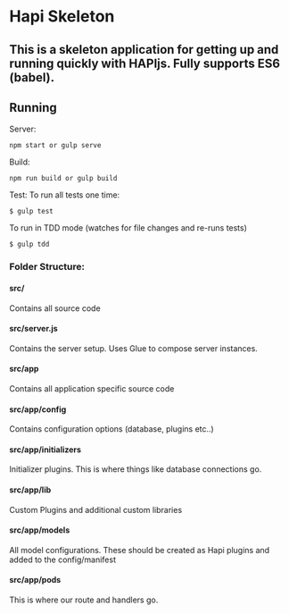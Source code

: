 # Hapi Skeleton

This is a skeleton application for getting up and running quickly with HAPIjs. Fully supports ES6 (babel).
---

Running
---

Server:
```
npm start or gulp serve
```

Build:
```
npm run build or gulp build
```

Test:
To run all tests one time:

```
$ gulp test
```

To run in TDD mode (watches for file changes and re-runs tests)
```
$ gulp tdd
```


### Folder Structure:

#### src/

Contains all source code

#### src/server.js

Contains the server setup. Uses Glue to compose server instances.

#### src/app

Contains all application specific source code

#### src/app/config

Contains configuration options (database, plugins etc..)

#### src/app/initializers

Initializer plugins. This is where things like database connections go.

#### src/app/lib

Custom Plugins and additional custom libraries

#### src/app/models

All model configurations. These should be created as Hapi plugins and added to the config/manifest

#### src/app/pods

This is where our route and handlers go. 